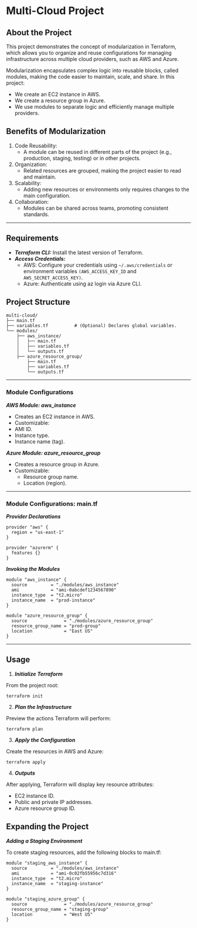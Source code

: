 # Multi-Cloud Project

## About the Project

This project demonstrates the concept of modularization in Terraform, which allows you to organize and reuse configurations for managing infrastructure across multiple cloud providers, such as AWS and Azure.

Modularization encapsulates complex logic into reusable blocks, called modules, making the code easier to maintain, scale, and share. In this project:
- We create an EC2 instance in AWS.
- We create a resource group in Azure.
- We use modules to separate logic and efficiently manage multiple providers.


## Benefits of Modularization

1.  Code Reusability:
	- A module can be reused in different parts of the project (e.g., production, staging, testing) or in other projects.
2.	Organization:
	- Related resources are grouped, making the project easier to read and maintain.
3.	Scalability:
	- Adding new resources or environments only requires changes to the main configuration.
4.	Collaboration:
	- Modules can be shared across teams, promoting consistent standards.

---

## Requirements

- ***Terraform CLI:*** Install the latest version of Terraform.
- ***Access Credentials:***
	- AWS: Configure your credentials using `~/.aws/credentials` or environment variables `(AWS_ACCESS_KEY_ID` and `AWS_SECRET_ACCESS_KEY)`.
	- Azure: Authenticate using az login via Azure CLI.


## Project Structure

```
multi-cloud/
├── main.tf               
├── variables.tf          # (Optional) Declares global variables.
└── modules/
    ├── aws_instance/
    │   ├── main.tf       
    │   ├── variables.tf  
    │   └── outputs.tf    
    ├── azure_resource_group/
        ├── main.tf       
        ├── variables.tf  
        └── outputs.tf    
```

---


### Module Configurations

***AWS Module: aws_instance***
- Creates an EC2 instance in AWS.
- Customizable:
- AMI ID.
- Instance type.
- Instance name (tag).

***Azure Module: azure_resource_group***
- Creates a resource group in Azure.
- Customizable:
	- Resource group name.
	- Location (region).

---

### Module Configurations: main.tf

***Provider Declarations***

```
provider "aws" {
  region = "us-east-1"
}

provider "azurerm" {
  features {}
}
```

***Invoking the Modules***

```
module "aws_instance" {
  source         = "./modules/aws_instance"
  ami            = "ami-0abcdef1234567890"
  instance_type  = "t2.micro"
  instance_name  = "prod-instance"
}

module "azure_resource_group" {
  source              = "./modules/azure_resource_group"
  resource_group_name = "prod-group"
  location            = "East US"
}
```

---

## Usage

1. ***Initialize Terraform***

From the project root:

```shell
terraform init
```
2. ***Plan the Infrastructure***

Preview the actions Terraform will perform:

```shell
terraform plan
```
3. ***Apply the Configuration***

Create the resources in AWS and Azure:

```shell
terraform apply
```
4. ***Outputs***

After applying, Terraform will display key resource attributes:
- EC2 instance ID.
- Public and private IP addresses.
- Azure resource group ID.

## Expanding the Project

***Adding a Staging Environment***

To create staging resources, add the following blocks to main.tf:

```
module "staging_aws_instance" {
  source         = "./modules/aws_instance"
  ami            = "ami-0c02fb55956c7d316"
  instance_type  = "t2.micro"
  instance_name  = "staging-instance"
}

module "staging_azure_group" {
  source              = "./modules/azure_resource_group"
  resource_group_name = "staging-group"
  location            = "West US"
}
```